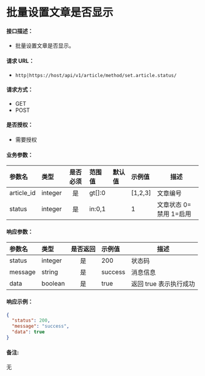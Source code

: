 # 批量设置文章是否显示

#### 接口描述：
- 批量设置文章是否显示。

#### 请求 URL：
- `http|https://host/api/v1/article/method/set.article.status/`

#### 请求方式：
- GET
- POST

#### 是否授权：
- 需要授权

#### 业务参数：
|参数名|类型|是否必须|范围值|默认值|示例值|描述|
|:----|:---|:---:|:-----|:-----|:-----|-----|
|article_id |integer |是 |gt[]:0 | |[1,2,3] |文章编号 |
|status |integer |是 |in:0,1 | |1 |文章状态 0=禁用 1=启用 |

#### 响应参数：
|参数名|类型|是否返回|示例值|描述|
|:-----|:-----|:---:|:-----|-----|
|status |integer |是 |200 |状态码 |
|message |string |是 |success |消息信息 |
|data |boolean |是 |true |返回 true 表示执行成功 |

#### 响应示例：
```json
{
  "status": 200,
  "message": "success",
  "data": true
}
```

#### 备注:
无